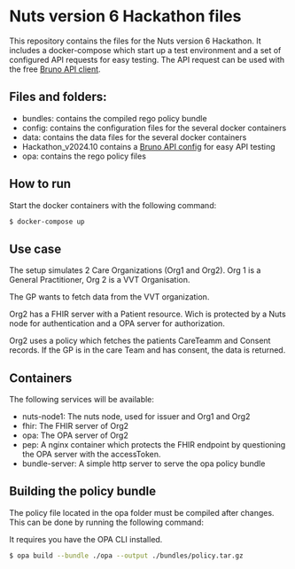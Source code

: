 # Nuts version 6 Hackathon files

This repository contains the files for the Nuts version 6 Hackathon.
It includes a docker-compose which start up a test environment and a set of configured API requests for easy testing.
The API request can be used with the free [Bruno API client](https://www.usebruno.com).

## Files and folders:

- bundles: contains the compiled rego policy bundle
- config: contains the configuration files for the several docker containers
- data: contains the data files for the several docker containers
- Hackathon_v2024.10 contains a [Bruno API config](https://www.usebruno.com) for easy API testing
- opa: contains the rego policy files


## How to run

Start the docker containers with the following command:
```bash
$ docker-compose up
```

## Use case

The setup simulates 2 Care Organizations (Org1 and Org2). Org 1 is a General Practitioner, Org 2 is a VVT Organisation.

The GP wants to fetch data from the VVT organization.

Org2 has a FHIR server with a Patient resource. Wich is protected by a Nuts node for authentication and a OPA server for authorization.

Org2 uses a policy which fetches the patients CareTeamm and Consent records. If the GP is in the care Team and has consent, the data is returned.


## Containers
The following services will be available:

- nuts-node1: The nuts node, used for issuer and Org1 and Org2
- fhir: The FHIR server of Org2
- opa: The OPA server of Org2
- pep: A nginx container which protects the FHIR endpoint by questioning the OPA server with the accessToken.
- bundle-server: A simple http server to serve the opa policy bundle


## Building the policy bundle

The policy file located in the opa folder must be compiled after changes. This can be done by running the following command:

It requires you have the OPA CLI installed.

```bash
$ opa build --bundle ./opa --output ./bundles/policy.tar.gz
```

